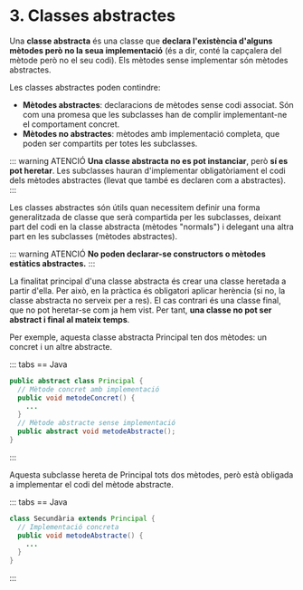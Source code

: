 # 3. Classes abstractes

Una **classe abstracta** és una classe que **declara l'existència d'alguns mètodes però no la seua implementació** (és a dir, conté la capçalera del mètode però no el seu codi). Els mètodes sense implementar són mètodes abstractes.

Les classes abstractes poden contindre:

- **Mètodes abstractes**: declaracions de mètodes sense codi associat. Són com una promesa que les subclasses han de complir implementant-ne el comportament concret.
- **Mètodes no abstractes**: mètodes amb implementació completa, que poden ser compartits per totes les subclasses.

::: warning ATENCIÓ
**Una classe abstracta no es pot instanciar**, però **sí es pot heretar**. Les subclasses hauran d'implementar obligatòriament el codi dels mètodes abstractes (llevat que també es declaren com a abstractes).
:::

Les classes abstractes són útils quan necessitem definir una forma generalitzada de classe que serà compartida per les subclasses, deixant part del codi en la classe abstracta (mètodes "normals") i delegant una altra part en les subclasses (mètodes abstractes).

::: warning ATENCIÓ
**No poden declarar-se constructors o mètodes estàtics abstractes.**
:::

La finalitat principal d'una classe abstracta és crear una classe heretada a partir d'ella. Per això, en la pràctica és obligatori aplicar herència (si no, la classe abstracta no serveix per a res). El cas contrari és una classe final, que no pot heretar-se com ja hem vist. Per tant, **una classe no pot ser abstract i final al mateix temps**.

Per exemple, aquesta classe abstracta Principal ten dos mètodes: un concret i un altre abstracte.

::: tabs
== Java

```java
public abstract class Principal {
  // Mètode concret amb implementació
  public void metodeConcret() {
    ...
  }
  // Mètode abstracte sense implementació
  public abstract void metodeAbstracte();
}
```

:::

Aquesta subclasse hereta de Principal tots dos mètodes, però està obligada a implementar el codi del mètode abstracte.

::: tabs
== Java

```java
class Secundària extends Principal {
  // Implementació concreta
  public void metodeAbstracte() {
    ...
  }
}
```

:::
